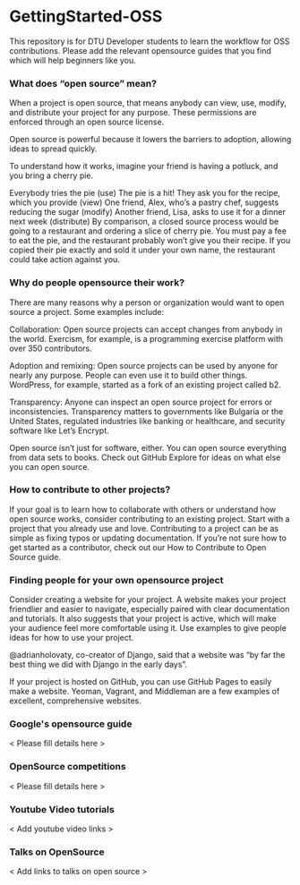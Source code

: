 # GettingStarted-OSS
This repository is for DTU Developer students to learn the workflow for OSS contributions.
Please add the relevant opensource guides that you find which will help beginners like you.

### What does “open source” mean?
When a project is open source, that means anybody can view, use, modify, and distribute your project for any purpose. These permissions are enforced through an open source license.

Open source is powerful because it lowers the barriers to adoption, allowing ideas to spread quickly.

To understand how it works, imagine your friend is having a potluck, and you bring a cherry pie.

Everybody tries the pie (use)
The pie is a hit! They ask you for the recipe, which you provide (view)
One friend, Alex, who’s a pastry chef, suggests reducing the sugar (modify)
Another friend, Lisa, asks to use it for a dinner next week (distribute)
By comparison, a closed source process would be going to a restaurant and ordering a slice of cherry pie. You must pay a fee to eat the pie, and the restaurant probably won’t give you their recipe. If you copied their pie exactly and sold it under your own name, the restaurant could take action against you.

### Why do people opensource their work? 
There are many reasons why a person or organization would want to open source a project. Some examples include:

Collaboration: Open source projects can accept changes from anybody in the world. Exercism, for example, is a programming exercise platform with over 350 contributors.

Adoption and remixing: Open source projects can be used by anyone for nearly any purpose. People can even use it to build other things. WordPress, for example, started as a fork of an existing project called b2.

Transparency: Anyone can inspect an open source project for errors or inconsistencies. Transparency matters to governments like Bulgaria or the United States, regulated industries like banking or healthcare, and security software like Let’s Encrypt.

Open source isn’t just for software, either. You can open source everything from data sets to books. Check out GitHub Explore for ideas on what else you can open source.

### How to contribute to other projects?
If your goal is to learn how to collaborate with others or understand how open source works, consider contributing to an existing project. Start with a project that you already use and love. Contributing to a project can be as simple as fixing typos or updating documentation.
If you’re not sure how to get started as a contributor, check out our How to Contribute to Open Source guide.

### Finding people for your own opensource project
Consider creating a website for your project. A website makes your project friendlier and easier to navigate, especially paired with clear documentation and tutorials. It also suggests that your project is active, which will make your audience feel more comfortable using it. Use examples to give people ideas for how to use your project.

@adrianholovaty, co-creator of Django, said that a website was “by far the best thing we did with Django in the early days”.

If your project is hosted on GitHub, you can use GitHub Pages to easily make a website. Yeoman, Vagrant, and Middleman are a few examples of excellent, comprehensive websites.

### Google's opensource guide
 < Please fill details here >

### OpenSource competitions
  < Please fill details here >

### Youtube Video tutorials
  < Add youtube video links >

### Talks on OpenSource
  < Add links to talks on open source >
